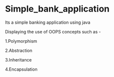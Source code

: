 # Simple_bank_application

Its a simple banking application using java

Displaying the use of OOPS concepts such as -

1.Polymorphism

2.Abstraction

3.Inheritance

4.Encapsulation
